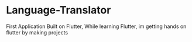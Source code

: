 # Language-Translator
First Application Built on Flutter, While learning Flutter, im getting hands on flutter by making projects
